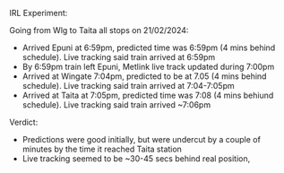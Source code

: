 IRL Experiment:

Going from Wlg to Taita all stops on 21/02/2024:
- Arrived Epuni at 6:59pm, predicted time was 6:59pm (4 mins behind schedule). Live tracking said train arrived at 6:59pm
- By 6:59pm train left Epuni, Metlink live track updated during 7:00pm 
- Arrived at Wingate 7:04pm, predicted to be at 7.05 (4 mins behind schedule). Live tracking said train arrived at 7:04-7:05pm
- Arrived at Taita at 7:05pm, predicted time was 7:08 (4 mins behiund schedule). Live tracking said train arrived ~7:06pm


Verdict:
- Predictions were good initially, but were undercut by a couple of minutes by the time it reached Taita station
- Live tracking seemed to be ~30-45 secs behind real position, 